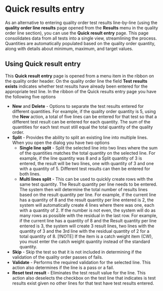 ﻿---
title: 
description: 
ms.date: 04/25/2025
ms.topic: how-to
ms.service: 
author: johanhoffmann
ms.author: johanho
manager: 
---

# Quick results entry

 As an alternative to entering quality order test results line-by-line (using the **quality order line results** page opened from the **Results** menu in the quality order line section), you can use the **Quick result entry** page. This page consolidates data from all tests into a single view, streamlining the process. Quantities are automatically populated based on the quality order quantity, along with details about minimum, maximum, and target values.

## Using Quick result entry

This **Quick result entry** page is opened from a menu item in the ribbon on the quality order header. On the quality order line the field **Test results exists** indicates whether test results have already been entered for the appropriate test line. In the ribbon of the Quick results entry page you have the following five options

- **New** and **Delete** - Options to separate the test results entered for different quantities. For example, if the quality order quantity is 5, using the **New** action, a total of five lines can be entered for that test so that a different test result can be entered for each quantity. The sum of the quantities for each test must still equal the total quantity of the quality order.  
- **Split** - Provides the ability to split an existing line into multiple lines. When you open the dialog you have two options
    - **Single line split** - Split the selected line into two lines where the sum of the quantities matches the total quantity on the selected line. For example, if the line quantity was 8 and a Split quantity of 3 is entered, the result will be two lines, one with quantity of 3 and one with a quantity of 5. Different test results can then be entered for both lines.
    - **Multi lines split** - This can be used to quickly create rows with the same test quantity. The Result quantity per line needs to be entered. The system then will determine the total number of results lines based on the result quantity per line. For example, if the current line has a quantity of 8 and the result quantity per line entered is 2, the system will automatically create 4 lines where there was one, each with a quantity of 2. If the number is not even, the system will do as many rows as possible with the residual in the last row. For example, if the current line has a quantity of 8 and the Result quantity per line entered is 3, the system will create 3 result lines, two lines with the quantity of 3 and the 3rd line with the residual quantity of 2 for a total quantity of 8. [!NOTE] If the item is a catch weight item (CW), you must enter the catch weight quantity  instead of the standard quantity.
- **Skip** - Skip the test so that it is not included in determining if the validation of the quality order passes of fails.
-  **Validate** - Performs the required validation for the selected line. This action also determines if the line is a pass or a fail. 
- **Reset test result** - Eliminates the test result value for the line. This action also deselects the checkbox on the test line that indicates is test results exist given no other lines for that test have test results entered. 
